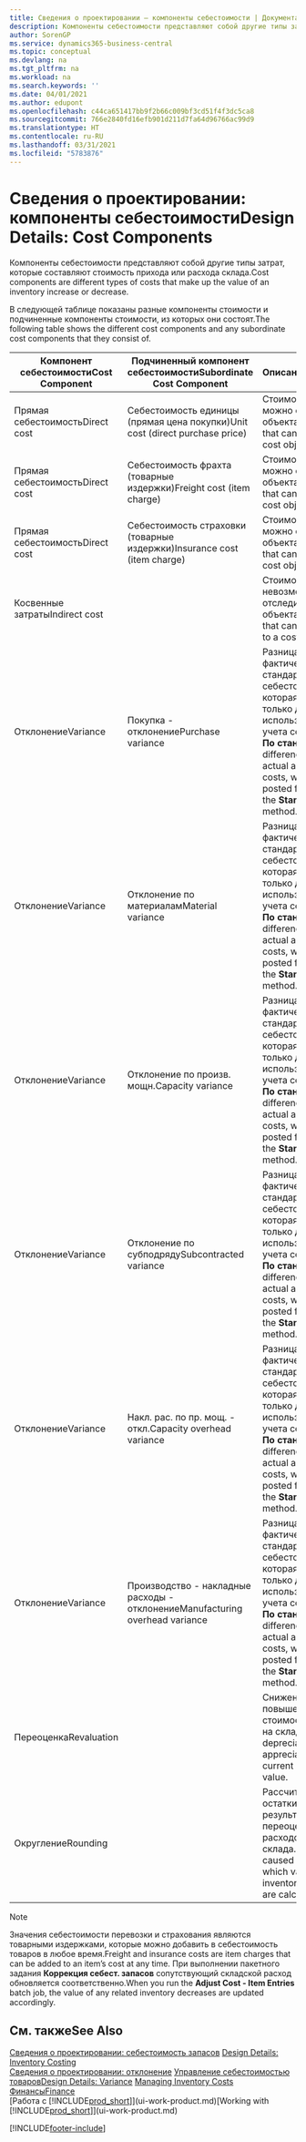 ```yaml
---
title: Сведения о проектировании — компоненты себестоимости | Документация Майкрософт
description: Компоненты себестоимости представляют собой другие типы затрат, которые составляют стоимость прихода или расхода склада.
author: SorenGP
ms.service: dynamics365-business-central
ms.topic: conceptual
ms.devlang: na
ms.tgt_pltfrm: na
ms.workload: na
ms.search.keywords: ''
ms.date: 04/01/2021
ms.author: edupont
ms.openlocfilehash: c44ca651417bb9f2b66c009bf3cd51f4f3dc5ca8
ms.sourcegitcommit: 766e2840fd16efb901d211d7fa64d96766ac99d9
ms.translationtype: HT
ms.contentlocale: ru-RU
ms.lasthandoff: 03/31/2021
ms.locfileid: "5783876"
---
```

# <a name="design-details-cost-components"></a><span data-ttu-id="c3c60-103">Сведения о проектировании: компоненты себестоимости</span><span class="sxs-lookup"><span data-stu-id="c3c60-103">Design Details: Cost Components</span></span>
<span data-ttu-id="c3c60-104">Компоненты себестоимости представляют собой другие типы затрат, которые составляют стоимость прихода или расхода склада.</span><span class="sxs-lookup"><span data-stu-id="c3c60-104">Cost components are different types of costs that make up the value of an inventory increase or decrease.</span></span>  

 <span data-ttu-id="c3c60-105">В следующей таблице показаны разные компоненты стоимости и подчиненные компоненты стоимости, из которых они состоят.</span><span class="sxs-lookup"><span data-stu-id="c3c60-105">The following table shows the different cost components and any subordinate cost components that they consist of.</span></span>  

|<span data-ttu-id="c3c60-106">Компонент себестоимости</span><span class="sxs-lookup"><span data-stu-id="c3c60-106">Cost Component</span></span>|<span data-ttu-id="c3c60-107">Подчиненный компонент себестоимости</span><span class="sxs-lookup"><span data-stu-id="c3c60-107">Subordinate Cost Component</span></span>|<span data-ttu-id="c3c60-108">Описание</span><span class="sxs-lookup"><span data-stu-id="c3c60-108">Description</span></span>|  
|--------------------|--------------------------------|---------------------------------------|  
|<span data-ttu-id="c3c60-109">Прямая себестоимость</span><span class="sxs-lookup"><span data-stu-id="c3c60-109">Direct cost</span></span>|<span data-ttu-id="c3c60-110">Себестоимость единицы (прямая цена покупки)</span><span class="sxs-lookup"><span data-stu-id="c3c60-110">Unit cost (direct purchase price)</span></span>|<span data-ttu-id="c3c60-111">Стоимость, которую можно отследить до объекта затрат.</span><span class="sxs-lookup"><span data-stu-id="c3c60-111">Cost that can be traced to a cost object.</span></span>|  
|<span data-ttu-id="c3c60-112">Прямая себестоимость</span><span class="sxs-lookup"><span data-stu-id="c3c60-112">Direct cost</span></span>|<span data-ttu-id="c3c60-113">Себестоимость фрахта (товарные издержки)</span><span class="sxs-lookup"><span data-stu-id="c3c60-113">Freight cost (item charge)</span></span>|<span data-ttu-id="c3c60-114">Стоимость, которую можно отследить до объекта затрат.</span><span class="sxs-lookup"><span data-stu-id="c3c60-114">Cost that can be traced to a cost object.</span></span>|  
|<span data-ttu-id="c3c60-115">Прямая себестоимость</span><span class="sxs-lookup"><span data-stu-id="c3c60-115">Direct cost</span></span>|<span data-ttu-id="c3c60-116">Себестоимость страховки (товарные издержки)</span><span class="sxs-lookup"><span data-stu-id="c3c60-116">Insurance cost (item charge)</span></span>|<span data-ttu-id="c3c60-117">Стоимость, которую можно отследить до объекта затрат.</span><span class="sxs-lookup"><span data-stu-id="c3c60-117">Cost that can be traced to a cost object.</span></span>|  
|<span data-ttu-id="c3c60-118">Косвенные затраты</span><span class="sxs-lookup"><span data-stu-id="c3c60-118">Indirect cost</span></span>||<span data-ttu-id="c3c60-119">Стоимость, которую невозможно отследить до объекта затрат.</span><span class="sxs-lookup"><span data-stu-id="c3c60-119">Cost that cannot be traced to a cost object.</span></span>|  
|<span data-ttu-id="c3c60-120">Отклонение</span><span class="sxs-lookup"><span data-stu-id="c3c60-120">Variance</span></span>|<span data-ttu-id="c3c60-121">Покупка - отклонение</span><span class="sxs-lookup"><span data-stu-id="c3c60-121">Purchase variance</span></span>|<span data-ttu-id="c3c60-122">Разница между фактической и стандартной себестоимостью, которая учитывается только для товаров, использующих метод учета себестоимости **По стандартной**.</span><span class="sxs-lookup"><span data-stu-id="c3c60-122">The difference between actual and standard costs, which is only posted for items using the **Standard** costing method.</span></span>|  
|<span data-ttu-id="c3c60-123">Отклонение</span><span class="sxs-lookup"><span data-stu-id="c3c60-123">Variance</span></span>|<span data-ttu-id="c3c60-124">Отклонение по материалам</span><span class="sxs-lookup"><span data-stu-id="c3c60-124">Material variance</span></span>|<span data-ttu-id="c3c60-125">Разница между фактической и стандартной себестоимостью, которая учитывается только для товаров, использующих метод учета себестоимости **По стандартной**.</span><span class="sxs-lookup"><span data-stu-id="c3c60-125">The difference between actual and standard costs, which is only posted for items using the **Standard** costing method.</span></span>|  
|<span data-ttu-id="c3c60-126">Отклонение</span><span class="sxs-lookup"><span data-stu-id="c3c60-126">Variance</span></span>|<span data-ttu-id="c3c60-127">Отклонение по произв. мощн.</span><span class="sxs-lookup"><span data-stu-id="c3c60-127">Capacity variance</span></span>|<span data-ttu-id="c3c60-128">Разница между фактической и стандартной себестоимостью, которая учитывается только для товаров, использующих метод учета себестоимости **По стандартной**.</span><span class="sxs-lookup"><span data-stu-id="c3c60-128">The difference between actual and standard costs, which is only posted for items using the **Standard** costing method.</span></span>|  
|<span data-ttu-id="c3c60-129">Отклонение</span><span class="sxs-lookup"><span data-stu-id="c3c60-129">Variance</span></span>|<span data-ttu-id="c3c60-130">Отклонение по субподряду</span><span class="sxs-lookup"><span data-stu-id="c3c60-130">Subcontracted variance</span></span>|<span data-ttu-id="c3c60-131">Разница между фактической и стандартной себестоимостью, которая учитывается только для товаров, использующих метод учета себестоимости **По стандартной**.</span><span class="sxs-lookup"><span data-stu-id="c3c60-131">The difference between actual and standard costs, which is only posted for items using the **Standard** costing method.</span></span>|  
|<span data-ttu-id="c3c60-132">Отклонение</span><span class="sxs-lookup"><span data-stu-id="c3c60-132">Variance</span></span>|<span data-ttu-id="c3c60-133">Накл. рас. по пр. мощ. - откл.</span><span class="sxs-lookup"><span data-stu-id="c3c60-133">Capacity overhead variance</span></span>|<span data-ttu-id="c3c60-134">Разница между фактической и стандартной себестоимостью, которая учитывается только для товаров, использующих метод учета себестоимости **По стандартной**.</span><span class="sxs-lookup"><span data-stu-id="c3c60-134">The difference between actual and standard costs, which is only posted for items using the **Standard** costing method.</span></span>|  
|<span data-ttu-id="c3c60-135">Отклонение</span><span class="sxs-lookup"><span data-stu-id="c3c60-135">Variance</span></span>|<span data-ttu-id="c3c60-136">Производство - накладные расходы - отклонение</span><span class="sxs-lookup"><span data-stu-id="c3c60-136">Manufacturing overhead variance</span></span>|<span data-ttu-id="c3c60-137">Разница между фактической и стандартной себестоимостью, которая учитывается только для товаров, использующих метод учета себестоимости **По стандартной**.</span><span class="sxs-lookup"><span data-stu-id="c3c60-137">The difference between actual and standard costs, which is only posted for items using the **Standard** costing method.</span></span>|  
|<span data-ttu-id="c3c60-138">Переоценка</span><span class="sxs-lookup"><span data-stu-id="c3c60-138">Revaluation</span></span>||<span data-ttu-id="c3c60-139">Снижение или повышение текущей стоимости товаров на складе.</span><span class="sxs-lookup"><span data-stu-id="c3c60-139">A depreciation or appreciation of the current inventory value.</span></span>|  
|<span data-ttu-id="c3c60-140">Округление</span><span class="sxs-lookup"><span data-stu-id="c3c60-140">Rounding</span></span>||<span data-ttu-id="c3c60-141">Рассчитываются остатки, возникшие в результате переоценки расходов склада.</span><span class="sxs-lookup"><span data-stu-id="c3c60-141">Residuals caused by the way in which valuation of inventory decreases are calculated.</span></span>|  

> [!NOTE]  
>  <span data-ttu-id="c3c60-142">Значения себестоимости перевозки и страхования являются товарными издержками, которые можно добавить в себестоимость товаров в любое время.</span><span class="sxs-lookup"><span data-stu-id="c3c60-142">Freight and insurance costs are item charges that can be added to an item’s cost at any time.</span></span> <span data-ttu-id="c3c60-143">При выполнении пакетного задания **Коррекция себест. запасов** сопутствующий складской расход обновляется соответственно.</span><span class="sxs-lookup"><span data-stu-id="c3c60-143">When you run the **Adjust Cost - Item Entries** batch job, the value of any related inventory decreases are updated accordingly.</span></span>  

## <a name="see-also"></a><span data-ttu-id="c3c60-144">См. также</span><span class="sxs-lookup"><span data-stu-id="c3c60-144">See Also</span></span>  
 <span data-ttu-id="c3c60-145">[Сведения о проектировании: себестоимость запасов](design-details-inventory-costing.md) </span><span class="sxs-lookup"><span data-stu-id="c3c60-145">[Design Details: Inventory Costing](design-details-inventory-costing.md) </span></span>  
 <span data-ttu-id="c3c60-146">[Сведения о проектировании: отклонение](design-details-variance.md) [Управление себестоимостью товаров](finance-manage-inventory-costs.md)</span><span class="sxs-lookup"><span data-stu-id="c3c60-146">[Design Details: Variance](design-details-variance.md) [Managing Inventory Costs](finance-manage-inventory-costs.md)</span></span>  
 [<span data-ttu-id="c3c60-147">Финансы</span><span class="sxs-lookup"><span data-stu-id="c3c60-147">Finance</span></span>](finance.md)  
 <span data-ttu-id="c3c60-148">[Работа с [!INCLUDE[prod_short](includes/prod_short.md)]](ui-work-product.md)</span><span class="sxs-lookup"><span data-stu-id="c3c60-148">[Working with [!INCLUDE[prod_short](includes/prod_short.md)]](ui-work-product.md)</span></span>  


[!INCLUDE[footer-include](includes/footer-banner.md)]